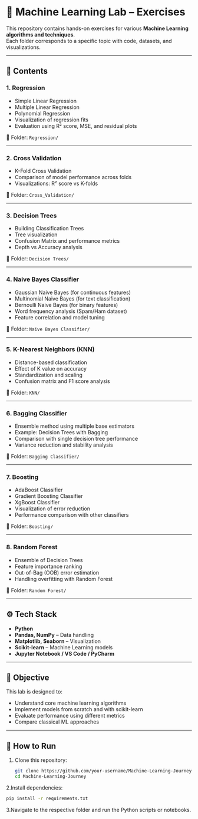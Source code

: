 # 🧠 Machine Learning Lab – Exercises

This repository contains hands-on exercises for various **Machine Learning algorithms and techniques**.  
Each folder corresponds to a specific topic with code, datasets, and visualizations.

---

## 📌 Contents

### 1. Regression
- Simple Linear Regression
- Multiple Linear Regression
- Polynomial Regression
- Visualization of regression fits
- Evaluation using R² score, MSE, and residual plots  

📂 Folder: `Regression/`

---

### 2. Cross Validation
- K-Fold Cross Validation
- Comparison of model performance across folds
- Visualizations: R² score vs K-folds  

📂 Folder: `Cross_Validation/`

---

### 3. Decision Trees
- Building Classification Trees
- Tree visualization
- Confusion Matrix and performance metrics
- Depth vs Accuracy analysis  

📂 Folder: `Decision Trees/`

---

### 4. Naive Bayes Classifier
- Gaussian Naive Bayes (for continuous features)
- Multinomial Naive Bayes (for text classification)
- Bernoulli Naive Bayes (for binary features)
- Word frequency analysis (Spam/Ham dataset)
- Feature correlation and model tuning  

📂 Folder: `Naive Bayes Classifier/`

---

### 5. K-Nearest Neighbors (KNN)
- Distance-based classification
- Effect of K value on accuracy
- Standardization and scaling
- Confusion matrix and F1 score analysis  

📂 Folder: `KNN/`

---

### 6. Bagging Classifier
- Ensemble method using multiple base estimators
- Example: Decision Trees with Bagging
- Comparison with single decision tree performance
- Variance reduction and stability analysis  

📂 Folder: `Bagging Classifier/`

---

### 7. Boosting
- AdaBoost Classifier
- Gradient Boosting Classifier
- XgBoost Classifier
- Visualization of error reduction
- Performance comparison with other classifiers  

📂 Folder: `Boosting/`

---

### 8. Random Forest
- Ensemble of Decision Trees
- Feature importance ranking
- Out-of-Bag (OOB) error estimation
- Handling overfitting with Random Forest  

📂 Folder: `Random Forest/`

---

## ⚙️ Tech Stack
- **Python**
- **Pandas, NumPy** – Data handling
- **Matplotlib, Seaborn** – Visualization
- **Scikit-learn** – Machine Learning models
- **Jupyter Notebook / VS Code / PyCharm**

---

## 🎯 Objective
This lab is designed to:
- Understand core machine learning algorithms
- Implement models from scratch and with scikit-learn
- Evaluate performance using different metrics
- Compare classical ML approaches

---

## 🚀 How to Run
1. Clone this repository:
   ```bash
   git clone https://github.com/your-username/Machine-Learning-Journey.git
   cd Machine-Learning-Journey
   ```

2.Install dependencies:
```bash
pip install -r requirements.txt
```

3.Navigate to the respective folder and run the Python scripts or notebooks.
